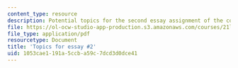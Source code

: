 ```yaml
---
content_type: resource
description: Potential topics for the second essay assignment of the course.
file: https://ol-ocw-studio-app-production.s3.amazonaws.com/courses/21l-003-reading-fiction-imaginary-journeys-fall-2015/1053cae1191a5ccba59c7dcd3d0dce41_MIT21L_003F15_SecondEsayTo.pdf
file_type: application/pdf
resourcetype: Document
title: 'Topics for essay #2'
uid: 1053cae1-191a-5ccb-a59c-7dcd3d0dce41
---
```

